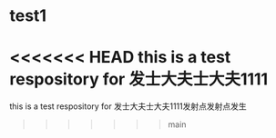 # test1
<<<<<<< HEAD
this is a test respository for 发士大夫士大夫1111
=======
this is a test respository for 发士大夫士大夫1111发射点发射点发生
>>>>>>> main
